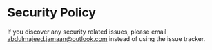 # Security Policy

If you discover any security related issues, please email abdulmajeed.jamaan@outlook.com instead of using the issue tracker.

